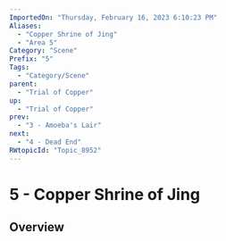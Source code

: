 ```yaml
---
ImportedOn: "Thursday, February 16, 2023 6:10:23 PM"
Aliases:
  - "Copper Shrine of Jing"
  - "Area 5"
Category: "Scene"
Prefix: "5"
Tags:
  - "Category/Scene"
parent:
  - "Trial of Copper"
up:
  - "Trial of Copper"
prev:
  - "3 - Amoeba's Lair"
next:
  - "4 - Dead End"
RWtopicId: "Topic_8952"
---
```

# 5 - Copper Shrine of Jing
## Overview
